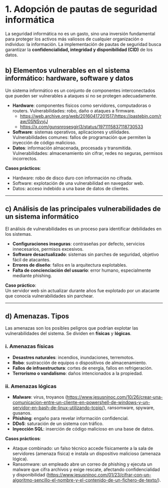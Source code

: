 # 1. Adopción de pautas de seguridad informática

La seguridad informática no es un gasto, sino una inversión fundamental para proteger los activos más valiosos de cualquier organización o individuo: la información. La implementación de pautas de seguridad busca garantizar la **confidencialidad, integridad y disponibilidad (CID)** de los datos.

## b) Elementos vulnerables en el sistema informático: hardware, software y datos

Un sistema informático es un conjunto de componentes interconectados que pueden ser vulnerables a ataques si no se protegen adecuadamente.

- **Hardware**: componentes físicos como servidores, computadoras o routers. Vulnerabilidades: robo, daño o ataques a firmware.
  - https://web.archive.org/web/20160417201517/https://pastebin.com/raw/0SNSvyjJ
  - https://x.com/gunsnrosesgirl3/status/1971115837118730533
- **Software**: sistemas operativos, aplicaciones y utilidades. Vulnerabilidades comunes: fallos de programación que permiten la inyección de código malicioso.  
- **Datos**: información almacenada, procesada y transmitida. Vulnerabilidades: almacenamiento sin cifrar, redes no seguras, permisos incorrectos.  

**Casos prácticos**:  
- Hardware: robo de disco duro con información no cifrada.  
- Software: explotación de una vulnerabilidad en navegador web.  
- Datos: acceso indebido a una base de datos de clientes.  

---

## c) Análisis de las principales vulnerabilidades de un sistema informático

El análisis de vulnerabilidades es un proceso para identificar debilidades en los sistemas.

- **Configuraciones inseguras**: contraseñas por defecto, servicios innecesarios, permisos excesivos.  
- **Software desactualizado**: sistemas sin parches de seguridad, objetivo fácil de atacantes.  
- **Errores de diseño**: fallos en la arquitectura explotables.  
- **Falta de concienciación del usuario**: error humano, especialmente mediante phishing.  

**Caso práctico**:  
Un servidor web sin actualizar durante años fue explotado por un atacante que conocía vulnerabilidades sin parchear.  

---

## d) Amenazas. Tipos

Las amenazas son los posibles peligros que podrían explotar las vulnerabilidades del sistema. Se dividen en **físicas** y **lógicas**.

### i. Amenazas físicas
- **Desastres naturales**: incendios, inundaciones, terremotos.  
- **Robo**: sustracción de equipos o dispositivos de almacenamiento.  
- **Fallos de infraestructura**: cortes de energía, fallos en refrigeración.  
- **Terrorismo o vandalismo**: daños intencionados a la propiedad.  

### ii. Amenazas lógicas
- **Malware**: virus, troyanos (https://www.jesusninoc.com/10/26/crear-una-comunicacion-entre-un-cliente-en-powershell-de-windows-y-un-servidor-en-bash-de-linux-utilizando-tcpip/), ransomware, spyware, gusanos.  
- **Phishing**: engaño para revelar información confidencial.  
- **DDoS**: saturación de un sistema con tráfico.  
- **Inyección SQL**: inserción de código malicioso en una base de datos.  

**Casos prácticos**:  
- Ataque combinado: un falso técnico accede físicamente a la sala de servidores (amenaza física) e instala un dispositivo malicioso (amenaza lógica).  
- Ransomware: un empleado abre un correo de phishing y ejecuta un malware que cifra archivos y exige rescate, afectando confidencialidad y disponibilidad (https://www.jesusninoc.com/01/23/cifrar-con-un-algoritmo-sencillo-el-nombre-y-el-contenido-de-un-fichero-de-texto/).
